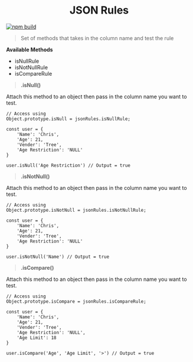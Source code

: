 <h1 style="text-align:center"><b>JSON Rules</b></h1>

[![npm build](https://img.shields.io/badge/build-passing-brightgreen.svg?style=flat-square)](https://github.com/oH-NGHTMARE/json-rules)

> Set of methods that takes in the column name and test the rule

<b>Available Methods</b>

<ul>
    <li>isNullRule</li>
    <li>isNotNullRule</li>
    <li>isCompareRule</li>
</ul>



> <b>.isNull()</b>

<p>Attach this method to an object then pass in the column name you want to test.</p>

```
// Access using 
Object.prototype.isNull = jsonRules.isNullRule;

const user = {
    'Name': 'Chris',
    'Age': 21,
    'Vender': 'Tree',
    'Age Restriction': 'NULL'
}

user.isNull('Age Restriction') // Output = true
```

> <b>.isNotNull()</b>

<p>Attach this method to an object then pass in the column name you want to test.</p>

```
// Access using 
Object.prototype.isNotNull = jsonRules.isNotNullRule;

const user = {
    'Name': 'Chris',
    'Age': 21,
    'Vender': 'Tree',
    'Age Restriction': 'NULL'
}

user.isNotNull('Name') // Output = true
```

> <b>.isCompare()</b>

<p>Attach this method to an object then pass in the column name you want to test.</p>

```
// Access using 
Object.prototype.isCompare = jsonRules.isCompareRule;

const user = {
    'Name': 'Chris',
    'Age': 21,
    'Vender': 'Tree',
    'Age Restriction': 'NULL',
    'Age Limit': 18
}

user.isCompare('Age', 'Age Limit', '>') // Output = true
```